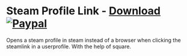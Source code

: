 # Steam Profile Link - [Download](https://betterdiscord.net/ghdl?url=https://raw.githubusercontent.com/mwittrien/BetterDiscordAddons/master/Plugins/SteamProfileLink/SteamProfileLink.plugin.js) [![Paypal][paypal-badge]][paypal-link] 

[paypal-badge]: https://img.shields.io/badge/Paypal-Donate!-%2300457C.svg?logo=paypal&style=flat
[paypal-link]: https://paypal.me/MircoWittrien

Opens a steam profile in steam instead of a browser when clicking the steamlink in a userprofile. With the help of square.
